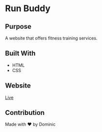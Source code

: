 # Run Buddy

## Purpose
A website that offers fitness training services.

## Built With
* HTML
* CSS

## Website
[Live](https://d-mastrocola.github.io/run-buddy/)

## Contribution
Made with ❤️ by Dominic
